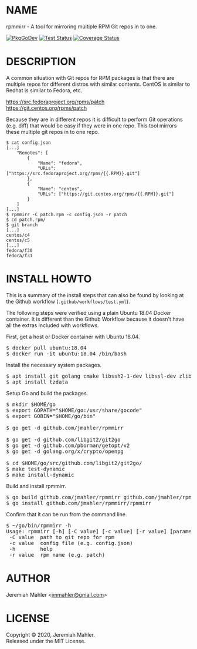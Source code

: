 # NAME

rpmmirr - A tool for mirroring multiple RPM Git repos in to one.

[![PkgGoDev](https://pkg.go.dev/badge/github.com/jmahler/rpmmirr)](https://pkg.go.dev/github.com/jmahler/rpmmirr)
[![Test Status](https://github.com/jmahler/rpmmirr/workflows/Tests/badge.svg)](https://github.com/jmahler/rpmmirr/actions?query=workflow%3ATests)
[![Coverage Status](https://coveralls.io/repos/github/jmahler/rpmmirr/badge.svg?branch=master)](https://coveralls.io/github/jmahler/rpmmirr?branch=master)

# DESCRIPTION

A common situation with Git repos for RPM packages is that there
are multiple repos for different distros with similar contents.
CentOS is similar to Redhat is similar to Fedora, etc.

  https://src.fedoraproject.org/rpms/patch<br>
  https://git.centos.org/rpms/patch

Because they are in different repos it is difficult to perform
Git operations (e.g. diff) that would be easy if they were in
one repo.  This tool mirrors these multiple git repos in to
one repo.


    $ cat config.json
    [...]
        "Remotes": [
            {
                "Name": "fedora",
                "URLs": ["https://src.fedoraproject.org/rpms/{{.RPM}}.git"]
            },
            {
                "Name": "centos",
                "URLs": ["https://git.centos.org/rpms/{{.RPM}}.git"]
            }
        ]
    [...]
    $ rpmmirr -C patch.rpm -c config.json -r patch
    $ cd patch.rpm/
    $ git branch
    [...]
    centos/c4
    centos/c5
    [...]
    fedora/f30
    fedora/f31

# INSTALL HOWTO

This is a summary of the install steps that can also be found
by looking at the Github workflow (`.github/workflows/test.yml`).

The following steps were verified using a plain Ubuntu 18.04 Docker
container.  It is different than the Github Workflow because it doesn't
have all the extras included with workflows.

First, get a host or Docker container with Ubuntu 18.04.
<pre>
$ docker pull ubuntu:18.04
$ docker run -it ubuntu:18.04 /bin/bash
</pre>

Install the necessary system packages.
<pre>
$ apt install git golang cmake libssh2-1-dev libssl-dev zlib1g-dev libpcre3-dev
$ apt install tzdata
</pre>

Setup Go and build the packages.
<pre>
$ mkdir $HOME/go
$ export GOPATH="$HOME/go:/usr/share/gocode"
$ export GOBIN="$HOME/go/bin"

$ go get -d github.com/jmahler/rpmmirr

$ go get -d github.com/libgit2/git2go
$ go get -d github.com/pborman/getopt/v2
$ go get -d golang.org/x/crypto/openpg

$ cd $HOME/go/src/github.com/libgit2/git2go/
$ make test-dynamic
$ make install-dynamic
</pre>

Build and install rpmmirr.
<pre>
$ go build github.com/jmahler/rpmmirr github.com/jmahler/rpmmirr/rpmmirr
$ go install github.com/jmahler/rpmmirr/rpmmirr
</pre>

Confirm that it can be run from the command line.
<pre>
$ ~/go/bin/rpmmirr -h
Usage: rpmmirr [-h] [-C value] [-c value] [-r value] [parameters ...]
 -C value  path to git repo for rpm
 -c value  config file (e.g. config.json)
 -h        help
 -r value  rpm name (e.g. patch)
</pre>

# AUTHOR

Jeremiah Mahler &lt;jmmahler@gmail.com&gt;

# LICENSE

Copyright &copy; 2020, Jeremiah Mahler.<br>
Released under the MIT License.
